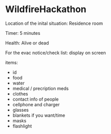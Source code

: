 # WildfireHackathon


Location of the inital situation: Residence room

Timer: 5 minutes

Health: Alive or dead

For the evac notice/check list: display on screen

items:
- id
- food
- water
- medical / precription meds
- clothes
- contact info of people
- cellphone and charger
- glasses
- blankets if you want/time
- masks
- flashlight

